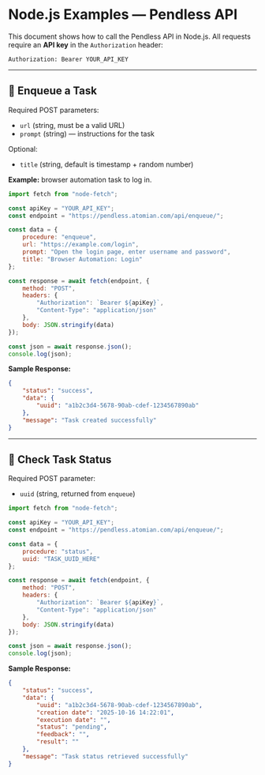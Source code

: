 # Node.js Examples — Pendless API

This document shows how to call the Pendless API in Node.js. All requests require an **API key** in the `Authorization` header:

```
Authorization: Bearer YOUR_API_KEY
```

---

## 📝 Enqueue a Task

Required POST parameters:

- `url` (string, must be a valid URL)  
- `prompt` (string) — instructions for the task  

Optional:

- `title` (string, default is timestamp + random number)  

**Example:** browser automation task to log in.

```javascript
import fetch from "node-fetch";

const apiKey = "YOUR_API_KEY";
const endpoint = "https://pendless.atomian.com/api/enqueue/";

const data = {
    procedure: "enqueue",
    url: "https://example.com/login",
    prompt: "Open the login page, enter username and password",
    title: "Browser Automation: Login"
};

const response = await fetch(endpoint, {
    method: "POST",
    headers: {
        "Authorization": `Bearer ${apiKey}`,
        "Content-Type": "application/json"
    },
    body: JSON.stringify(data)
});

const json = await response.json();
console.log(json);
```

**Sample Response:**

```json
{
    "status": "success",
    "data": {
        "uuid": "a1b2c3d4-5678-90ab-cdef-1234567890ab"
    },
    "message": "Task created successfully"
}
```

---

## 📝 Check Task Status

Required POST parameter:

- `uuid` (string, returned from `enqueue`)  

```javascript
import fetch from "node-fetch";

const apiKey = "YOUR_API_KEY";
const endpoint = "https://pendless.atomian.com/api/enqueue/";

const data = {
    procedure: "status",
    uuid: "TASK_UUID_HERE"
};

const response = await fetch(endpoint, {
    method: "POST",
    headers: {
        "Authorization": `Bearer ${apiKey}`,
        "Content-Type": "application/json"
    },
    body: JSON.stringify(data)
});

const json = await response.json();
console.log(json);
```

**Sample Response:**

```json
{
    "status": "success",
    "data": {
        "uuid": "a1b2c3d4-5678-90ab-cdef-1234567890ab",
        "creation date": "2025-10-16 14:22:01",
        "execution date": "",
        "status": "pending",
        "feedback": "",
        "result": ""
    },
    "message": "Task status retrieved successfully"
}
```
